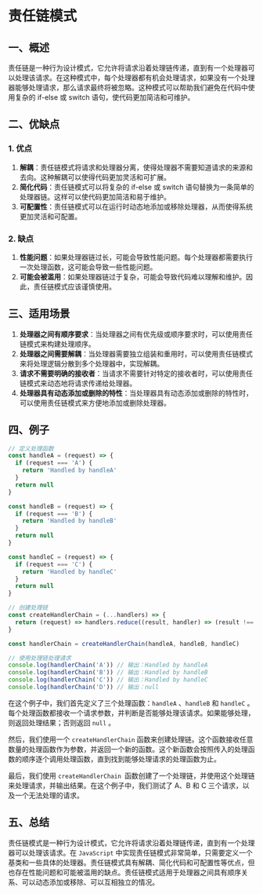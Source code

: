 # 责任链模式

## 一、概述

责任链是一种行为设计模式，它允许将请求沿着处理链传递，直到有一个处理器可以处理该请求。在这种模式中，每个处理器都有机会处理请求，如果没有一个处理器能够处理请求，那么请求最终将被忽略。这种模式可以帮助我们避免在代码中使用复杂的 if-else 或 switch 语句，使代码更加简洁和可维护。

## 二、优缺点

### 1. 优点

1. **解耦**：责任链模式将请求和处理器分离，使得处理器不需要知道请求的来源和去向。这种解耦可以使得代码更加灵活和可扩展。
2. **简化代码**：责任链模式可以将复杂的 if-else 或 switch 语句替换为一条简单的处理器链。这样可以使代码更加简洁和易于维护。
3. **可配置性**：责任链模式可以在运行时动态地添加或移除处理器，从而使得系统更加灵活和可配置。

### 2. 缺点

1. **性能问题**：如果处理器链过长，可能会导致性能问题。每个处理器都需要执行一次处理函数，这可能会导致一些性能问题。
2. **可能会被滥用**：如果处理器链过于复杂，可能会导致代码难以理解和维护。因此，责任链模式应该谨慎使用。

## 三、适用场景

1. **处理器之间有顺序要求**：当处理器之间有优先级或顺序要求时，可以使用责任链模式来构建处理顺序。
2. **处理器之间需要解耦**：当处理器需要独立组装和重用时，可以使用责任链模式来将处理逻辑分散到多个处理器中，实现解耦。
3. **请求不需要明确的接收者**：当请求不需要针对特定的接收者时，可以使用责任链模式来动态地将请求传递给处理器。
4. **处理器具有动态添加或删除的特性**：当处理器具有动态添加或删除的特性时，可以使用责任链模式来方便地添加或删除处理器。

## 四、例子

```javascript
// 定义处理函数
const handleA = (request) => {
  if (request === 'A') {
    return 'Handled by handleA'
  }
  return null
}

const handleB = (request) => {
  if (request === 'B') {
    return 'Handled by handleB'
  }
  return null
}

const handleC = (request) => {
  if (request === 'C') {
    return 'Handled by handleC'
  }
  return null
}

// 创建处理链
const createHandlerChain = (...handlers) => {
  return (request) => handlers.reduce((result, handler) => (result !== null ? result : handler(request)), null)
}

const handlerChain = createHandlerChain(handleA, handleB, handleC)

// 使用处理链处理请求
console.log(handlerChain('A')) // 输出：Handled by handleA
console.log(handlerChain('B')) // 输出：Handled by handleB
console.log(handlerChain('C')) // 输出：Handled by handleC
console.log(handlerChain('D')) // 输出：null
```

在这个例子中，我们首先定义了三个处理函数：`handleA` 、`handleB` 和 `handleC` 。每个处理函数都接收一个请求参数，并判断是否能够处理该请求。如果能够处理，则返回处理结果；否则返回 `null` 。

然后，我们使用一个 `createHandlerChain` 函数来创建处理链。这个函数接收任意数量的处理函数作为参数，并返回一个新的函数。这个新函数会按照传入的处理函数的顺序逐个调用处理函数，直到找到能够处理请求的处理函数为止。

最后，我们使用 `createHandlerChain `函数创建了一个处理链，并使用这个处理链来处理请求，并输出结果。在这个例子中，我们测试了 A、B 和 C 三个请求，以及一个无法处理的请求。

## 五、总结

责任链模式是一种行为设计模式，它允许将请求沿着处理链传递，直到有一个处理器可以处理该请求。在 `JavaScript` 中实现责任链模式非常简单，只需要定义一个基类和一些具体的处理器。责任链模式具有解耦、简化代码和可配置性等优点，但也存在性能问题和可能被滥用的缺点。责任链模式适用于处理器之间具有顺序关系、可以动态添加或移除、可以互相独立的情况。
